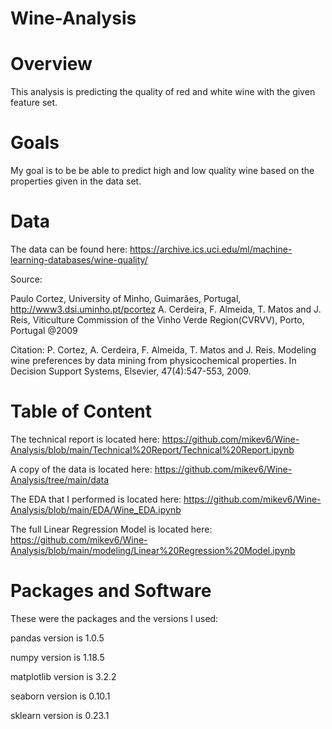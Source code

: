 # Wine-Analysis

# Overview
This analysis is predicting the quality of red and white wine with the given feature set.

# Goals
My goal is to be be able to predict high and low quality wine based on the properties given in the data set.

# Data
The data can be found here:
https://archive.ics.uci.edu/ml/machine-learning-databases/wine-quality/

  Source:

  Paulo Cortez, University of Minho, Guimarães, Portugal, http://www3.dsi.uminho.pt/pcortez
  A. Cerdeira, F. Almeida, T. Matos and J. Reis, Viticulture Commission of the Vinho Verde Region(CVRVV), Porto, Portugal
  @2009

  Citation: 
  P. Cortez, A. Cerdeira, F. Almeida, T. Matos and J. Reis.
  Modeling wine preferences by data mining from physicochemical properties. In Decision Support Systems, Elsevier, 47(4):547-553, 2009.

# Table of Content

The technical report is located here:
https://github.com/mikev6/Wine-Analysis/blob/main/Technical%20Report/Technical%20Report.ipynb

A copy of the data is located here:
https://github.com/mikev6/Wine-Analysis/tree/main/data

The EDA that I performed is located here:
https://github.com/mikev6/Wine-Analysis/blob/main/EDA/Wine_EDA.ipynb

The full Linear Regression Model is located here:
https://github.com/mikev6/Wine-Analysis/blob/main/modeling/Linear%20Regression%20Model.ipynb

# Packages and Software
These were the packages and the versions I used:

  pandas version is  1.0.5
  
  numpy version is  1.18.5
  
  matplotlib version is  3.2.2
  
  seaborn version is  0.10.1
  
  sklearn version is 0.23.1
